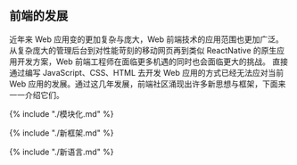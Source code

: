 ## 前端的发展
近年来 Web 应用变的更加复杂与庞大，Web 前端技术的应用范围也更加广泛。
从复杂庞大的管理后台到对性能苛刻的移动网页再到类似 ReactNative 的原生应用开发方案，Web 前端工程师在面临更多机遇的同时也会面临更大的挑战。
直接通过编写 JavaScript、CSS、HTML 去开发 Web 应用的方式已经无法应对当前 Web 应用的发展。通过这几年发展，前端社区涌现出许多新思想与框架，下面来一一介绍它们。

{% include "./模块化.md" %}

{% include "./新框架.md" %}

{% include "./新语言.md" %}

